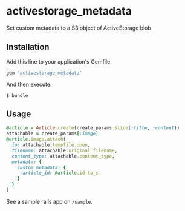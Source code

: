 # activestorage_metadata

Set custom metadata to a S3 object of ActiveStorage blob 


## Installation

Add this line to your application's Gemfile:

```ruby
gem 'activestorage_metadata'
```

And then execute:

    $ bundle


## Usage

```ruby
@article = Article.create(create_params.slice(:title, :content))
attachable = create_params[:image]
@article.image.attach(
  io: attachable.tempfile.open,
  filename: attachable.original_filename,
  content_type: attachable.content_type,
  metadata: {
    custom_metadata: {
      article_id: @article.id.to_s
    }
  }
)
```

See a sample rails app on `/sample`.
